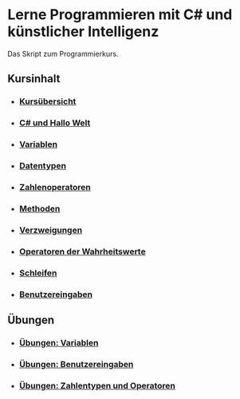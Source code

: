 # Lerne Programmieren mit C# und künstlicher Intelligenz

Das Skript zum Programmierkurs.

## Kursinhalt

- ### [Kursübersicht](Kapitel/Kursübersicht.md)
- ### [C# und Hallo Welt](Kapitel/CSharpUndHalloWelt.md)
- ### [Variablen](Kapitel/Variablen.md)
- ### [Datentypen](Kapitel/Datentypen.md)
- ### [Zahlenoperatoren](Kapitel/Zahlenoperatoren)
- ### [Methoden](Kapitel/Methoden.md)
- ### [Verzweigungen](Kapitel/Verzweigungen.md)
- ### [Operatoren der Wahrheitswerte](Kapitel/OperatorenDerWahrheitswerte)
- ### [Schleifen](Kapitel/Schleifen.md)
- ### [Benutzereingaben](Kapitel/Benutzereingaben.md)

## Übungen

- ### [Übungen: Variablen](Übungen/Variablen.md)
- ### [Übungen: Benutzereingaben](Übungen/Benutzereingaben.md)
- ### [Übungen: Zahlentypen und Operatoren](Übungen/ZahlentypenUndOperatoren)


